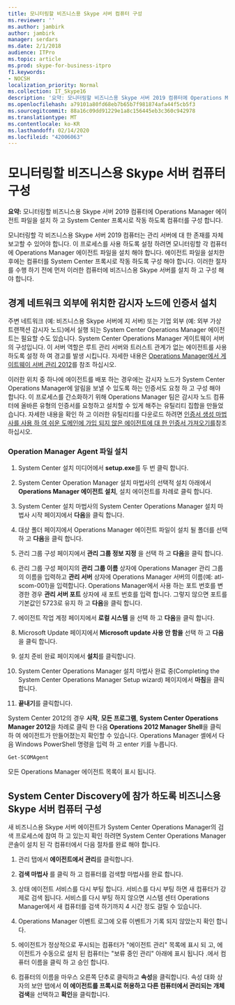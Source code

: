 ```yaml
---
title: 모니터링할 비즈니스용 Skype 서버 컴퓨터 구성
ms.reviewer: ''
ms.author: jambirk
author: jambirk
manager: serdars
ms.date: 2/1/2018
audience: ITPro
ms.topic: article
ms.prod: skype-for-business-itpro
f1.keywords:
- NOCSH
localization_priority: Normal
ms.collection: IT_Skype16
description: '요약: 모니터링할 비즈니스용 Skype 서버 2019 컴퓨터에 Operations Manager 에이전트 파일을 설치 하 고 시스템 센터 프록시 역할을 하도록 컴퓨터를 구성 합니다.'
ms.openlocfilehash: a79101a80fd68eb7b65b7f981874afa44f5cb5f3
ms.sourcegitcommit: 88a16c09dd91229e1a8c156445eb3c360c942978
ms.translationtype: MT
ms.contentlocale: ko-KR
ms.lasthandoff: 02/14/2020
ms.locfileid: "42006063"
---
```

# <a name="configure-the-skype-for-business-server-computers-that-will-be-monitored"></a>모니터링할 비즈니스용 Skype 서버 컴퓨터 구성

**요약:** 모니터링할 비즈니스용 Skype 서버 2019 컴퓨터에 Operations Manager 에이전트 파일을 설치 하 고 System Center 프록시로 작동 하도록 컴퓨터를 구성 합니다.

모니터링할 각 비즈니스용 Skype 서버 2019 컴퓨터는 관리 서버에 대 한 존재를 자체 보고할 수 있어야 합니다. 이 프로세스를 사용 하도록 설정 하려면 모니터링할 각 컴퓨터에 Operations Manager 에이전트 파일을 설치 해야 합니다. 에이전트 파일을 설치한 후에는 컴퓨터를 System Center 프록시로 작동 하도록 구성 해야 합니다. 이러한 절차를 수행 하기 전에 먼저 이러한 컴퓨터에 비즈니스용 Skype 서버를 설치 하 고 구성 해야 합니다.

## <a name="installing-a-certificate-on-a-watcher-node-located-outside-the-perimeter-network"></a>경계 네트워크 외부에 위치한 감시자 노드에 인증서 설치
<a name="watcher_node_outside"> </a>

주변 네트워크 (예: 비즈니스용 Skype 서버에 지 서버) 또는 기업 외부 (예: 외부 가상 트랜잭션 감시자 노드)에서 실행 되는 System Center Operations Manager 에이전트는 필요할 수도 있습니다. System Center Operations Manager 게이트웨이 서버의 구성입니다. 이 서버 역할은 루트 관리 서버와 트러스트 관계가 없는 에이전트를 사용 하도록 설정 하 여 경고를 발생 시킵니다. 자세한 내용은 [Operations Manager에서 게이트웨이 서버 관리 2012](https://technet.microsoft.com/library/hh212823.aspx)를 참조 하십시오.

이러한 위치 중 하나에 에이전트를 배포 하는 경우에는 감시자 노드가 System Center Operations Manager에 알림을 보낼 수 있도록 하는 인증서도 요청 하 고 구성 해야 합니다. 이 프로세스를 간소화하기 위해 Operations Manager 팀은 감시자 노드 컴퓨터에 올바른 유형의 인증서를 요청하고 설치할 수 있게 해주는 유틸리티 집합을 만들었습니다. 자세한 내용을 확인 하 고 이러한 유틸리티를 다운로드 하려면 [인증서 생성 마법사를 사용 하 여 쉬운 도메인에 가입 되지 않은 에이전트에 대 한 인증서 가져오기를](https://go.microsoft.com/fwlink/p/?LinkID=267421&amp;amp;clcid=0x409)참조 하십시오.

### <a name="installing-the-operation-manager-agent-files"></a>Operation Manager Agent 파일 설치

1. System Center 설치 미디어에서 **setup.exe**를 두 번 클릭 합니다.

2. System Center Operation Manager 설치 마법사의 선택적 설치 아래에서 **Operations Manager 에이전트 설치**, 설치 에이전트를 차례로 클릭 합니다.

3. System Center 설치 마법사의 System Center Operations Manager 설치 마법사 시작 페이지에서 **다음**을 클릭 합니다.

4. 대상 폴더 페이지에서 Operations Manager 에이전트 파일이 설치 될 폴더를 선택 하 고 **다음**을 클릭 합니다.

5. 관리 그룹 구성 페이지에서 **관리 그룹 정보 지정** 을 선택 하 고 **다음**을 클릭 합니다.

6. 관리 그룹 구성 페이지의 **관리 그룹 이름** 상자에 Operations Manager 관리 그룹의 이름을 입력하고 **관리 서버** 상자에 Operations Manager 서버의 이름(예: atl-scom-001)을 입력합니다. Operations Manager에서 사용 하는 포트 번호를 변경한 경우 **관리 서버 포트** 상자에 새 포트 번호를 입력 합니다. 그렇지 않으면 포트를 기본값인 5723로 유지 하 고 **다음**을 클릭 합니다.

7. 에이전트 작업 계정 페이지에서 **로컬 시스템** 을 선택 하 고 **다음**을 클릭 합니다.

8. Microsoft Update 페이지에서 **Microsoft update 사용 안 함을** 선택 하 고 **다음**을 클릭 합니다.

9. 설치 준비 완료 페이지에서 **설치**를 클릭합니다.

10. System Center Operations Manager 설치 마법사 완료 중(Completing the System Center Operations Manager Setup wizard) 페이지에서 **마침**을 클릭합니다.

11. **끝내기**를 클릭합니다.

System Center 2012의 경우 **시작**, **모든 프로그램**, **System Center Operations Manager 2012**을 차례로 클릭 한 다음 **Operations 2012 Manager Shell**을 클릭 하 여 에이전트가 만들어졌는지 확인할 수 있습니다. Operations Manager 셸에서 다음 Windows PowerShell 명령을 입력 하 고 enter 키를 누릅니다.
```PowerShell
Get-SCOMAgent
```

모든 Operations Manager 에이전트 목록이 표시 됩니다.
## <a name="configuring-the-skype-for-business-server-computer-to-participate-in-system-center-discovery"></a>System Center Discovery에 참가 하도록 비즈니스용 Skype 서버 컴퓨터 구성
<a name="watcher_node_outside"> </a>

새 비즈니스용 Skype 서버 에이전트가 System Center Operations Manager의 검색 프로세스에 참여 하 고 있는지 확인 하려면 System Center Operations Manager 콘솔이 설치 된 각 컴퓨터에서 다음 절차를 완료 해야 합니다.

1. 관리 탭에서 **에이전트에서 관리**를 클릭합니다.

2. **검색 마법사** 를 클릭 하 고 컴퓨터를 검색할 마법사를 완료 합니다.

3. 상태 에이전트 서비스를 다시 부팅 합니다. 서비스를 다시 부팅 하면 새 컴퓨터가 강제로 검색 됩니다. 서비스를 다시 부팅 하지 않으면 시스템 센터 Operations Manager에서 새 컴퓨터를 검색 하기까지 4 시간 정도 걸릴 수 있습니다.

4. Operations Manager 이벤트 로그에 오류 이벤트가 기록 되지 않았는지 확인 합니다.

5. 에이전트가 정상적으로 푸시되는 컴퓨터가 "에이전트 관리" 목록에 표시 되 고, 에이전트가 수동으로 설치 된 컴퓨터는 "보류 중인 관리" 아래에 표시 됩니다 .에서 컴퓨터 이름을 클릭 하 고 승인 합니다.

6. 컴퓨터의 이름을 마우스 오른쪽 단추로 클릭하고 **속성**을 클릭합니다. 속성 대화 상자의 보안 탭에서 **이 에이전트를 프록시로 허용하고 다른 컴퓨터에서 관리되는 개체 검색**을 선택하고 **확인**을 클릭합니다.


